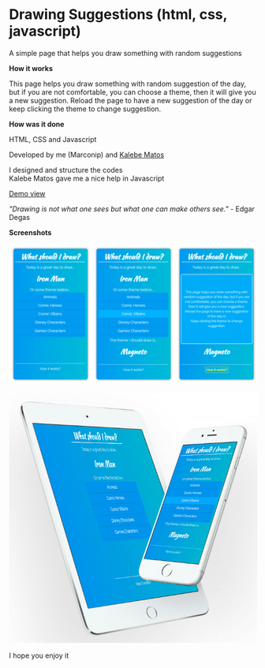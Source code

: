 # Drawing Suggestions (html, css, javascript)
A simple page that helps you draw something with random suggestions

<b>How it works</b>

This page helps you draw something with random suggestion of the day, but if you are not comfortable, you can choose a theme, then it will give you a new suggestion.
Reload the page to have a new suggestion of the day or keep clicking the theme to change suggestion.

<b>How was it done</b>

HTML, CSS and Javascript

Developed by me (Marconip) and <a href="https://github.com/KalebeMatos">Kalebe Matos</a>

I designed and structure the codes<br/>
Kalebe Matos gave me a nice help in Javascript

<a href="https://codepen.io/marconip/pen/GRRvvGv"> Demo view </a>

<i>"Drawing is not what one sees but what one can make others see."</i> - Edgar Degas

<b>Screenshots</b>

![screenshots](https://github.com/marconip/drawing-suggestions/blob/master/files/mobile-telas-375px.jpg)

![screenshots](https://github.com/marconip/drawing-suggestions/blob/master/files/iphone-ipad.jpg)

I hope you enjoy it
